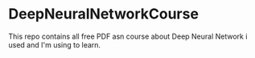 # DeepNeuralNetworkCourse
This repo contains all free PDF asn course about Deep Neural Network i used and I'm using to learn.
